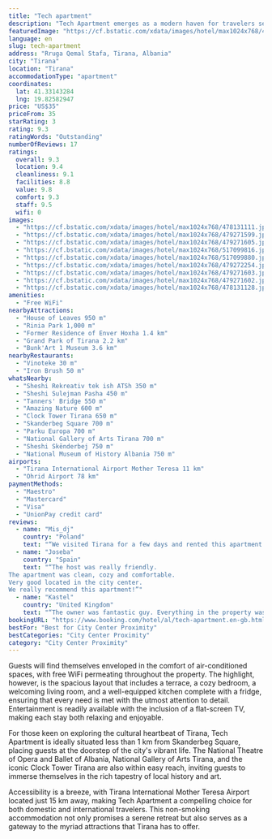 ```yaml
---
title: "Tech apartment"
description: "Tech Apartment emerges as a modern haven for travelers seeking the perfect blend of comfort and convenience in the heart of Tirana."
featuredImage: "https://cf.bstatic.com/xdata/images/hotel/max1024x768/478131111.jpg?k=d7936000d4ce94507ccd5e79a1dedcb7ad941fbac1d1b30032361fce6349d86d&o=&hp=1"
language: en
slug: tech-apartment
address: "Rruga Qemal Stafa, Tirana, Albania"
city: "Tirana"
location: "Tirana"
accommodationType: "apartment"
coordinates:
  lat: 41.33143284
  lng: 19.82582947
price: "US$35"
priceFrom: 35
starRating: 3
rating: 9.3
ratingWords: "Outstanding"
numberOfReviews: 17
ratings:
  overall: 9.3
  location: 9.4
  cleanliness: 9.1
  facilities: 8.8
  value: 9.8
  comfort: 9.3
  staff: 9.5
  wifi: 0
images:
  - "https://cf.bstatic.com/xdata/images/hotel/max1024x768/478131111.jpg?k=d7936000d4ce94507ccd5e79a1dedcb7ad941fbac1d1b30032361fce6349d86d&o=&hp=1"
  - "https://cf.bstatic.com/xdata/images/hotel/max1024x768/479271599.jpg?k=2f9e9fde6c93c9413f4b3652a988981008ce38f1d988af3f98dba03f2de63a78&o=&hp=1"
  - "https://cf.bstatic.com/xdata/images/hotel/max1024x768/479271605.jpg?k=3cbfe1ab2d729ec99e4787b54cd04d92f083569c673d87004c0384b010ae4c08&o=&hp=1"
  - "https://cf.bstatic.com/xdata/images/hotel/max1024x768/517099816.jpg?k=6ae38bd3ee1c072c52e1371f5fe2493e50bd139141b4761374e6b3eca38994e9&o=&hp=1"
  - "https://cf.bstatic.com/xdata/images/hotel/max1024x768/517099880.jpg?k=65ca6de43766ebc924432720c57e92080b76c45b644840c8f84981ed1d5f8783&o=&hp=1"
  - "https://cf.bstatic.com/xdata/images/hotel/max1024x768/479272254.jpg?k=0540b5c791b7d56751c18714a18f6dc5e5810191075edf21d3d0318bc2b2f843&o=&hp=1"
  - "https://cf.bstatic.com/xdata/images/hotel/max1024x768/479271603.jpg?k=e1a66b074198396e9b51a7a87af61f8a0ca0a0dad7d31de04ed685a1f5704dd1&o=&hp=1"
  - "https://cf.bstatic.com/xdata/images/hotel/max1024x768/479271602.jpg?k=2db79062d25c446c9e8e6a6b16d5b2ddb0c8bc2aa66850d0acb3fa9a7729f907&o=&hp=1"
  - "https://cf.bstatic.com/xdata/images/hotel/max1024x768/478131128.jpg?k=03b8b4e12d3fd509e3809be812bff39394df2a855f55004497c445c200e643c8&o=&hp=1"
amenities:
  - "Free WiFi"
nearbyAttractions:
  - "House of Leaves 950 m"
  - "Rinia Park 1,000 m"
  - "Former Residence of Enver Hoxha 1.4 km"
  - "Grand Park of Tirana 2.2 km"
  - "Bunk'Art 1 Museum 3.6 km"
nearbyRestaurants:
  - "Vinoteke 30 m"
  - "Iron Brush 50 m"
whatsNearby:
  - "Sheshi Rekreativ tek ish ATSh 350 m"
  - "Sheshi Sulejman Pasha 450 m"
  - "Tanners' Bridge 550 m"
  - "Amazing Nature 600 m"
  - "Clock Tower Tirana 650 m"
  - "Skanderbeg Square 700 m"
  - "Parku Europa 700 m"
  - "National Gallery of Arts Tirana 700 m"
  - "Sheshi Skënderbej 750 m"
  - "National Museum of History Albania 750 m"
airports:
  - "Tirana International Airport Mother Teresa 11 km"
  - "Ohrid Airport 78 km"
paymentMethods:
  - "Maestro"
  - "Mastercard"
  - "Visa"
  - "UnionPay credit card"
reviews:
  - name: "Mis_dj"
    country: "Poland"
    text: "“We visited Tirana for a few days and rented this apartment. The apartment was clean, and the general amenities were sufficient. It's not a 5-star hotel, of course, but considering Albanian conditions, it had everything we needed,– a stove, oven,...”"
  - name: "Joseba"
    country: "Spain"
    text: "“The host was really friendly.
The apartment was clean, cozy and comfortable.
Very good located in the city center.
We really recommend this apartment!”"
  - name: "Kastel"
    country: "United Kingdom"
    text: "“The owner was fantastic guy. Everything in the property was excellent”"
bookingURL: "https://www.booking.com/hotel/al/tech-apartment.en-gb.html?aid=8035640"
bestFor: "Best for City Center Proximity"
bestCategories: "City Center Proximity"
category: "City Center Proximity"
---
```


Guests will find themselves enveloped in the comfort of air-conditioned spaces, with free WiFi permeating throughout the property. The highlight, however, is the spacious layout that includes a terrace, a cozy bedroom, a welcoming living room, and a well-equipped kitchen complete with a fridge, ensuring that every need is met with the utmost attention to detail. Entertainment is readily available with the inclusion of a flat-screen TV, making each stay both relaxing and enjoyable.

For those keen on exploring the cultural heartbeat of Tirana, Tech Apartment is ideally situated less than 1 km from Skanderbeg Square, placing guests at the doorstep of the city's vibrant life. The National Theatre of Opera and Ballet of Albania, National Gallery of Arts Tirana, and the iconic Clock Tower Tirana are also within easy reach, inviting guests to immerse themselves in the rich tapestry of local history and art.

Accessibility is a breeze, with Tirana International Mother Teresa Airport located just 15 km away, making Tech Apartment a compelling choice for both domestic and international travelers. This non-smoking accommodation not only promises a serene retreat but also serves as a gateway to the myriad attractions that Tirana has to offer.